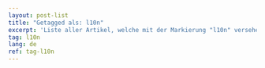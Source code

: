 ```yaml
---
layout: post-list
title: "Getagged als: l10n"
excerpt: 'Liste aller Artikel, welche mit der Markierung "l10n" versehen wurden.'  
tag: l10n
lang: de
ref: tag-l10n
---
```

